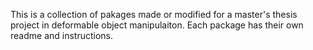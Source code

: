 This is a collection of pakages made or modified for a master's thesis project in deformable object manipulaiton. Each package has their own readme and instructions. 




